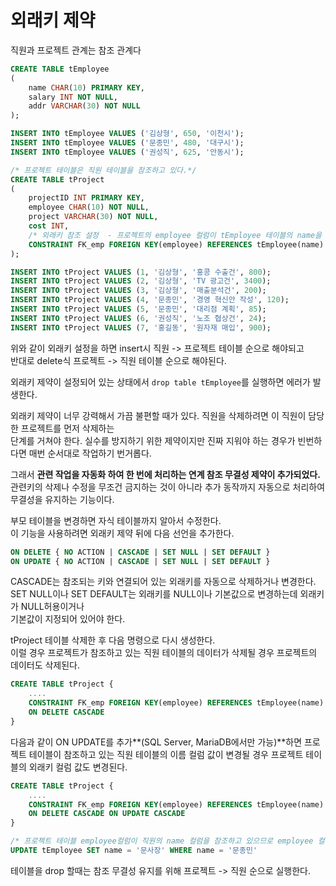 # 외래키 제약

직원과 프로젝트 관계는 참조 관계다
```sql
CREATE TABLE tEmployee
(
	name CHAR(10) PRIMARY KEY,
	salary INT NOT NULL,
	addr VARCHAR(30) NOT NULL
);

INSERT INTO tEmployee VALUES ('김상형', 650, '이천시');
INSERT INTO tEmployee VALUES ('문종민', 480, '대구시');
INSERT INTO tEmployee VALUES ('권성직', 625, '안동시');

/* 프로젝트 테이블은 직원 테이블을 참조하고 있다.*/
CREATE TABLE tProject
(
	projectID INT PRIMARY KEY,
	employee CHAR(10) NOT NULL,
	project VARCHAR(30) NOT NULL,
	cost INT,
    /* 외래키 참조 설정  - 프로젝트의 employee 컬럼이 tEmployee 테이블의 name을 참조하고 있음*/
    CONSTRAINT FK_emp FOREIGN KEY(employee) REFERENCES tEmployee(name) 
);

INSERT INTO tProject VALUES (1, '김상형', '홍콩 수출건', 800);
INSERT INTO tProject VALUES (2, '김상형', 'TV 광고건', 3400);
INSERT INTO tProject VALUES (3, '김상형', '매출분석건', 200);
INSERT INTO tProject VALUES (4, '문종민', '경영 혁신안 작성', 120);
INSERT INTO tProject VALUES (5, '문종민', '대리점 계획', 85);
INSERT INTO tProject VALUES (6, '권성직', '노조 협상건', 24);
INSERT INTO tProject VALUES (7, '홍길동', '원자재 매입', 900);
```

위와 같이 외래키 설정을 하면 insert시 직원 -> 프로젝트 테이블 순으로 해야되고  
반대로 delete식 프로젝트 -> 직원 테이블 순으로 해야된다.  
  
외래키 제약이 설정되어 있는 상태에서 `drop table tEmployee`를 실행하면 에러가 발생한다.  
  
외래키 제약이 너무 강력해서 가끔 불편할 때가 있다. 직원을 삭제하려면 이 직원이 담당한 프로젝트를 먼저 삭제하는  
단계를 거쳐야 한다. 실수를 방지하기 위한 제약이지만 진짜 지워야 하는 경우가 빈번하다면 매번 순서대로 작업하기 번거롭다.  
  
그래서 **관련 작업을 자동화 하여 한 번에 처리하는 연계 참조 무결성 제약이 추가되었다.**  
관련키의 삭제나 수정을 무조건 금지하는 것이 아니라 추가 동작까지 자동으로 처리하여 무결성을 유지하는 기능이다.  

부모 테이블을 변경하면 자식 테이블까지 알아서 수정한다.  
이 기능을 사용하려면 외래키 제약 뒤에 다음 선언을 추가한다.  
```sql
ON DELETE { NO ACTION | CASCADE | SET NULL | SET DEFAULT }
ON UPDATE { NO ACTION | CASCADE | SET NULL | SET DEFAULT }
```

CASCADE는 참조되는 키와 연결되어 있는 외래키를 자동으로 삭제하거나 변경한다.  
SET NULL이나 SET DEFAULT는 외래키를 NULL이나 기본값으로 변경하는데 외래키가 NULL허용이거나  
기본값이 지정되어 있어야 한다.  
  
tProject 테이블 삭제한 후 다음 명령으로 다시 생성한다.  
이럴 경우 프로젝트가 참조하고 있는 직원 테이블의 데이터가 삭제될 경우 프로젝트의 데이터도 삭제된다.
```sql
CREATE TABLE tProject {
    ....
    CONSTRAINT FK_emp FOREIGN KEY(employee) REFERENCES tEmployee(name)
    ON DELETE CASCADE
}
```
  
다음과 같이 ON UPDATE를 추가**(SQL Server, MariaDB에서만 가능)**하면 프로젝트 테이블이 참조하고 있는
직원 테이블의 이름 컬럼 값이 변경될 경우 프로젝트 테이블의 외래키 컬럼 값도 변경된다.
```sql
CREATE TABLE tProject {
    ....
    CONSTRAINT FK_emp FOREIGN KEY(employee) REFERENCES tEmployee(name)
    ON DELETE CASCADE ON UPDATE CASCADE
}

/* 프로젝트 테이블 employee컬럼이 직원의 name 컬럼을 참조하고 있으므로 employee 컬럼 값도 변경됨*/
UPDATE tEmployee SET name = '문사장' WHERE name = '문종민' 
```

테이블을 drop 할때는 참조 무결성 유지를 위해 프로젝트 -> 직원 순으로 실행한다.


